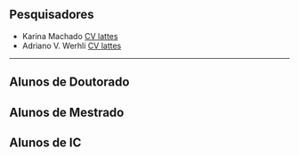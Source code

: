 ## Pesquisadores
* Karina Machado    [CV lattes](http://lattes.cnpq.br/3528633359332021)
* Adriano V. Werhli [CV lattes](http://lattes.cnpq.br/4393367734853964)

---

## Alunos de Doutorado

## Alunos de Mestrado

## Alunos de IC
